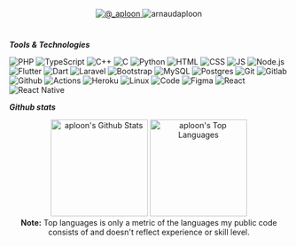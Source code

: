 <p align="center">
<!--    <a href="https://git.io/streak-stats"><img src="https://github-readme-streak-stats.herokuapp.com?user=aploon&theme=dark" alt="GitHub Streak" /></a> -->
</p>

<p align="center"> 
   <a href="https://twitter.com/_aploon" target="blank">
    <img src="https://img.shields.io/twitter/follow/_aploon?style=for-the-badge&logo=x" alt="@_aploon" /> 
   </a>
   <img src="https://komarev.com/ghpvc/?username=arnaudaploon&label=Profile%20views&color=0e75b6&style=for-the-badge" alt="arnaudaploon" />
</p>

<h1></h1>

***Tools & Technologies***  

![PHP](https://img.shields.io/badge/php-%23777BB4.svg?style=for-the-badge&logo=php&logoColor=white) ![TypeScript](https://img.shields.io/badge/typescript-%23007ACC.svg?style=for-the-badge&logo=typescript&logoColor=white) ![C++](https://img.shields.io/badge/c++-%2300599C.svg?style=for-the-badge&logo=c%2B%2B&logoColor=white) ![C](https://img.shields.io/badge/c-%2300599C.svg?style=for-the-badge&logo=c&logoColor=white) ![Python](https://img.shields.io/badge/python-%2314354C.svg?style=for-the-badge&logo=python&logoColor=white) ![HTML](https://img.shields.io/badge/html5-%23E34F26.svg?style=for-the-badge&logo=html5&logoColor=white) ![CSS](https://img.shields.io/badge/css3-%231572B6.svg?style=for-the-badge&logo=css3&logoColor=white) ![JS](https://img.shields.io/badge/javascript-%23323330.svg?style=for-the-badge&logo=javascript&logoColor=%23F7DF1E) ![Node.js](https://img.shields.io/badge/node.js-%2343853D.svg?style=for-the-badge&logo=node-dot-js&logoColor=white) ![Flutter](https://img.shields.io/badge/Flutter-%2302569B.svg?style=for-the-badge&logo=Flutter&logoColor=white) ![Dart](https://img.shields.io/badge/dart-%230175C2.svg?style=for-the-badge&logo=dart&logoColor=white) ![Laravel](https://img.shields.io/badge/laravel-%23FF2D20.svg?style=for-the-badge&logo=laravel&logoColor=white) ![Bootstrap](https://img.shields.io/badge/bootstrap-%23563D7C.svg?style=for-the-badge&logo=bootstrap&logoColor=white) ![MySQL](https://img.shields.io/badge/mysql-%2300f.svg?style=for-the-badge&logo=mysql&logoColor=white) ![Postgres](https://img.shields.io/badge/postgres-%23316192.svg?style=for-the-badge&logo=postgresql&logoColor=white) ![Git](https://img.shields.io/badge/git-%23F05033.svg?style=for-the-badge&logo=git&logoColor=white) ![Gitlab](https://img.shields.io/badge/gitlab-%23181717.svg?style=for-the-badge&logo=gitlab&logoColor=white) ![Github](https://img.shields.io/badge/github-%23121011.svg?style=for-the-badge&logo=github&logoColor=white) ![Actions](https://img.shields.io/badge/githubactions-%232671E5.svg?style=for-the-badge&logo=githubactions&logoColor=white) ![Heroku](https://img.shields.io/badge/heroku-%23430098.svg?style=for-the-badge&logo=heroku&logoColor=white) ![Linux](https://img.shields.io/badge/Linux-FCC624?style=for-the-badge&logo=linux&logoColor=black) ![Code](https://img.shields.io/badge/VisualStudioCode-0078d7.svg?style=for-the-badge&logo=visual-studio-code&logoColor=white) ![Figma](https://img.shields.io/badge/figma-%23F24E1E.svg?style=for-the-badge&logo=figma&logoColor=white) ![React](https://img.shields.io/badge/react-%23039BE5.svg?style=for-the-badge&logo=react) ![React Native](https://img.shields.io/badge/reactnative-%23039BE5.svg?style=for-the-badge&logo=reactnative)


***Github stats***

<p align="center">
   <a href="https://github.com/anuraghazra/github-readme-stats"><img alt="aploon's Github Stats" src="https://denvercoder1-github-readme-stats.vercel.app/api/?username=aploon&show_icons=true&include_all_commits=true&count_private=true&theme=dracula&hide_border=true&bg_color=151515&title_color=00e6fe" height="175px"/></a>
  <a href="https://github.com/anuraghazra/github-readme-stats"><img alt="aploon's Top Languages" src="https://github-readme-stats-sigma-five.vercel.app/api/top-langs/?username=aploon&langs_count=10&layout=compact&theme=dracula&hide_border=true&bg_color=151515&title_color=00e6fe&hide=Jupyter%20Notebook" height="175px"/></a>
  <br/>
  <b>Note:</b> Top languages is only a metric of the languages my public code consists of and doesn't reflect experience or skill level.
</p>
